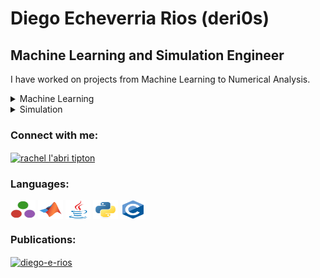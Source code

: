 # Diego Echeverria Rios (deri0s)
## Machine Learning and Simulation Engineer

I have worked on projects from Machine Learning to Numerical Analysis.

<details>
<summary>
  Machine Learning
</summary>
  <li>🪟 Glass Manufacture: Digitalising processes in float glass manufacturing to forcast product quality.</li>
  <li>📈 Signal Processing: Robust Gaussian process regression for estimating the Nitrogen Dioxide concentration from low-cost sensor signals.
</li>
  <li>✈️ Emulation: Machine Learning surrogate of a Finite Element model of aircraft structures</li>
</details>

<details>
<summary>Simulation</summary>
<li>:ocean: Hydraulics: System Dynamics for the hydraulic system of carbon dioxide removal technologies.</li>
</details>

<h3 align="left">Connect with me:</h3>
<p align="left">
<a href="https://www.linkedin.com/in/diego-echeverr%C3%ADa-r%C3%ADos-49b942130/" target="blank"><img align="center" src="https://raw.githubusercontent.com/rahuldkjain/github-profile-readme-generator/master/src/images/icons/Social/linked-in-alt.svg" alt="rachel l'abri tipton" height="30" width="40" /></a>

<h3 align="left">Languages:</h3>
<p align="left">
<a href="https://julialang.org/" target="blank"><img align="center" src="https://raw.githubusercontent.com/devicons/devicon/master/icons/julia//julia-original.svg" alt="derios" height="30" width="40" /></a>
<a href="https://www.mathworks.com/products/matlab.html/" target="blank"><img align="center" src="https://raw.githubusercontent.com/devicons/devicon/master/icons/matlab/matlab-original.svg" alt="derios" height="30" width="40" /></a>
<a href="https://www.java.com/en/download/help/whatis_java.html" target="blank"><img align="center" src="https://raw.githubusercontent.com/devicons/devicon/master/icons/java/java-original.svg" alt="derios" height="30" width="40" /></a>
<a href="https://www.python.org/" target="blank"><img align="center" src="https://raw.githubusercontent.com/devicons/devicon/master/icons/python/python-original.svg" alt="derios" height="30" width="40" /></a>
<a href="https://www.open-std.org/jtc1/sc22/wg14/" target="blank"><img align="center" src="https://raw.githubusercontent.com/devicons/devicon/master/icons/c/c-original.svg" alt="derios" height="30" width="40" /></a>
  
</p>
<h3 align="left">Publications:</h3>
<p align="left">
<a href="https://raw.githubusercontent.com/rahuldkjain/github-profile-readme-generator/master/src/images/icons/Social/google/google" target="blank"><img align="center" src="https://commons.wikimedia.org/wiki/File:Google_Scholar_logo.svg" alt="diego-e-rios" height="30" width="40" /></a>
</p>
